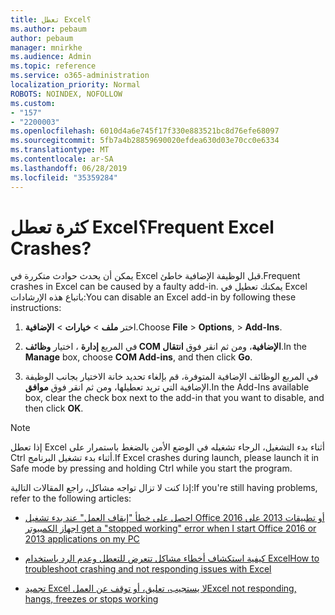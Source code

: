 ```yaml
---
title: تعطل Excel؟
ms.author: pebaum
author: pebaum
manager: mnirkhe
ms.audience: Admin
ms.topic: reference
ms.service: o365-administration
localization_priority: Normal
ROBOTS: NOINDEX, NOFOLLOW
ms.custom:
- "157"
- "2200003"
ms.openlocfilehash: 6010d4a6e745f17f330e883521bc8d76efe68097
ms.sourcegitcommit: 5fb7a4b28859690020efdea630d03e70cc0e6334
ms.translationtype: MT
ms.contentlocale: ar-SA
ms.lasthandoff: 06/28/2019
ms.locfileid: "35359284"
---
```

# <a name="frequent-excel-crashes"></a><span data-ttu-id="336de-102">كثرة تعطل Excel؟</span><span class="sxs-lookup"><span data-stu-id="336de-102">Frequent Excel Crashes?</span></span>

<span data-ttu-id="336de-103">يمكن أن يحدث حوادث متكررة في Excel قبل الوظيفة الإضافية خاطئ.</span><span class="sxs-lookup"><span data-stu-id="336de-103">Frequent crashes in Excel can be caused by a faulty add-in.</span></span> <span data-ttu-id="336de-104">يمكنك تعطيل في Excel باتباع هذه الإرشادات:</span><span class="sxs-lookup"><span data-stu-id="336de-104">You can disable an Excel add-in by following these instructions:</span></span>
  
1. <span data-ttu-id="336de-105">اختر **ملف** \> **خيارات** \> **الإضافية**.</span><span class="sxs-lookup"><span data-stu-id="336de-105">Choose **File** \> **Options**, \> **Add-Ins**.</span></span>

2. <span data-ttu-id="336de-106">في المربع **إدارة** ، اختيار **وظائف COM الإضافية**، ومن ثم انقر فوق **انتقال**.</span><span class="sxs-lookup"><span data-stu-id="336de-106">In the **Manage** box, choose **COM Add-ins**, and then click **Go**.</span></span>

3. <span data-ttu-id="336de-107">في المربع الوظائف الإضافية المتوفرة، قم بإلغاء تحديد خانة الاختيار بجانب الوظيفة الإضافية التي تريد تعطيلها، ومن ثم انقر فوق **موافق**.</span><span class="sxs-lookup"><span data-stu-id="336de-107">In the Add-Ins available box, clear the check box next to the add-in that you want to disable, and then click **OK**.</span></span>

> [!NOTE]
> <span data-ttu-id="336de-108">إذا تعطل Excel أثناء بدء التشغيل، الرجاء تشغيله في الوضع الأمن بالضغط باستمرار على Ctrl أثناء بدء تشغيل البرنامج.</span><span class="sxs-lookup"><span data-stu-id="336de-108">If Excel crashes during launch, please launch it in Safe mode by pressing and holding Ctrl while you start the program.</span></span>
  
<span data-ttu-id="336de-109">إذا كنت لا تزال تواجه مشاكل، راجع المقالات التالية:</span><span class="sxs-lookup"><span data-stu-id="336de-109">If you're still having problems, refer to the following articles:</span></span>
  
- [<span data-ttu-id="336de-110">احصل على خطأ "إيقاف العمل" عند بدء تشغيل Office 2016 أو تطبيقات 2013 على جهاز الكمبيوتر</span><span class="sxs-lookup"><span data-stu-id="336de-110">I get a "stopped working" error when I start Office 2016 or 2013 applications on my PC</span></span>](https://support.office.com/article/52bd7985-4e99-4a35-84c8-2d9b8301a2fa.aspx)

- [<span data-ttu-id="336de-111">كيفية استكشاف أخطاء مشاكل تتعرض للتعطل وعدم الرد باستخدام Excel</span><span class="sxs-lookup"><span data-stu-id="336de-111">How to troubleshoot crashing and not responding issues with Excel</span></span>](https://support.microsoft.com/help/2758592/how-to-troubleshoot-crashing-and-not-responding-issues-with-excel)

- [<span data-ttu-id="336de-112">تجميد Excel لا يستجيب، تعليق، أو توقف عن العمل</span><span class="sxs-lookup"><span data-stu-id="336de-112">Excel not responding, hangs, freezes or stops working</span></span>](https://support.office.com/article/37e7d3c9-9e84-40bf-a805-4ca6853a1ff4.aspx)
